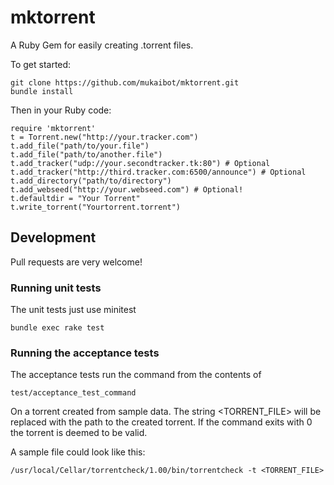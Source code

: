 mktorrent
=========

A Ruby Gem for easily creating .torrent files.

To get started:

    git clone https://github.com/mukaibot/mktorrent.git
    bundle install

Then in your Ruby code:

    require 'mktorrent'
    t = Torrent.new("http://your.tracker.com")
    t.add_file("path/to/your.file")
    t.add_file("path/to/another.file")
    t.add_tracker("udp://your.secondtracker.tk:80") # Optional
    t.add_tracker("http://third.tracker.com:6500/announce") # Optional
    t.add_directory("path/to/directory")
    t.add_webseed("http://your.webseed.com") # Optional!
    t.defaultdir = "Your Torrent"
    t.write_torrent("Yourtorrent.torrent")

## Development

Pull requests are very welcome!

### Running unit tests
The unit tests just use minitest
```
bundle exec rake test
```

### Running the acceptance tests

The acceptance tests run the command from the contents of
```
test/acceptance_test_command
```

On a torrent created from sample data. The string <TORRENT_FILE> will be replaced with the path to the created torrent. If the command exits with 0 the torrent is deemed to be valid.

A sample file could look like this:
```
/usr/local/Cellar/torrentcheck/1.00/bin/torrentcheck -t <TORRENT_FILE>
```
